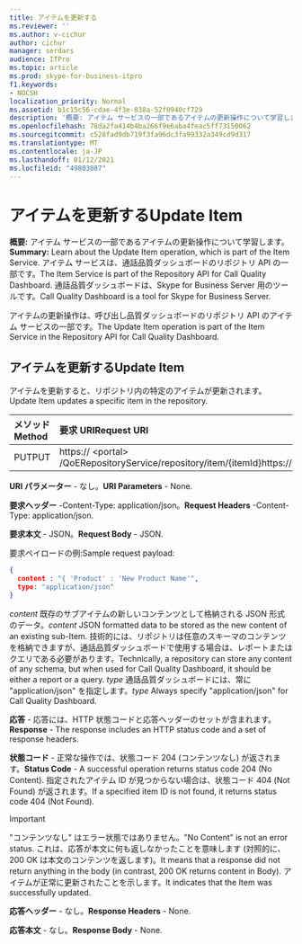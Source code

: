```yaml
---
title: アイテムを更新する
ms.reviewer: ''
ms.author: v-cichur
author: cichur
manager: serdars
audience: ITPro
ms.topic: article
ms.prod: skype-for-business-itpro
f1.keywords:
- NOCSH
localization_priority: Normal
ms.assetid: b1c15c56-cdae-4f3e-838a-52f0940cf729
description: '概要: アイテム サービスの一部であるアイテムの更新操作について学習します。 アイテム サービスは、通話品質ダッシュボードのリポジトリ API の一部です。 通話品質ダッシュボードは、Skype for Business Server 用のツールです。'
ms.openlocfilehash: 78da2fa414b4ba266f9e6aba4feac5ff73150062
ms.sourcegitcommit: c528fad9db719f3fa96dc3fa99332a349cd9d317
ms.translationtype: MT
ms.contentlocale: ja-JP
ms.lasthandoff: 01/12/2021
ms.locfileid: "49803087"
---
```

# <a name="update-item"></a><span data-ttu-id="9cdde-105">アイテムを更新する</span><span class="sxs-lookup"><span data-stu-id="9cdde-105">Update Item</span></span>
 
<span data-ttu-id="9cdde-106">**概要:** アイテム サービスの一部であるアイテムの更新操作について学習します。</span><span class="sxs-lookup"><span data-stu-id="9cdde-106">**Summary:** Learn about the Update Item operation, which is part of the Item Service.</span></span> <span data-ttu-id="9cdde-107">アイテム サービスは、通話品質ダッシュボードのリポジトリ API の一部です。</span><span class="sxs-lookup"><span data-stu-id="9cdde-107">The Item Service is part of the Repository API for Call Quality Dashboard.</span></span> <span data-ttu-id="9cdde-108">通話品質ダッシュボードは、Skype for Business Server 用のツールです。</span><span class="sxs-lookup"><span data-stu-id="9cdde-108">Call Quality Dashboard is a tool for Skype for Business Server.</span></span>
  
<span data-ttu-id="9cdde-109">アイテムの更新操作は、呼び出し品質ダッシュボードのリポジトリ API のアイテム サービスの一部です。</span><span class="sxs-lookup"><span data-stu-id="9cdde-109">The Update Item operation is part of the Item Service in the Repository API for Call Quality Dashboard.</span></span>
  
## <a name="update-item"></a><span data-ttu-id="9cdde-110">アイテムを更新する</span><span class="sxs-lookup"><span data-stu-id="9cdde-110">Update Item</span></span>

<span data-ttu-id="9cdde-111">アイテムを更新すると、リポジトリ内の特定のアイテムが更新されます。</span><span class="sxs-lookup"><span data-stu-id="9cdde-111">Update Item updates a specific item in the repository.</span></span>
  

|<span data-ttu-id="9cdde-112">**メソッド**</span><span class="sxs-lookup"><span data-stu-id="9cdde-112">**Method**</span></span>|<span data-ttu-id="9cdde-113">**要求 URI**</span><span class="sxs-lookup"><span data-stu-id="9cdde-113">**Request URI**</span></span>|<span data-ttu-id="9cdde-114">**HTTP バージョン**</span><span class="sxs-lookup"><span data-stu-id="9cdde-114">**HTTP Version**</span></span>|
|:-----|:-----|:-----|
|<span data-ttu-id="9cdde-115">PUT</span><span class="sxs-lookup"><span data-stu-id="9cdde-115">PUT</span></span>  <br/> |<span data-ttu-id="9cdde-116">https:// \<portal\> /QoERepositoryService/repository/item/{itemId}</span><span class="sxs-lookup"><span data-stu-id="9cdde-116">https://\<portal\>/QoERepositoryService/repository/item/{itemId}</span></span>  <br/> |<span data-ttu-id="9cdde-117">HTTP/1.1</span><span class="sxs-lookup"><span data-stu-id="9cdde-117">HTTP/1.1</span></span>  <br/> |
   
 <span data-ttu-id="9cdde-118">**URI パラメーター** - なし。</span><span class="sxs-lookup"><span data-stu-id="9cdde-118">**URI Parameters** - None.</span></span>
  
 <span data-ttu-id="9cdde-119">**要求ヘッダー** -Content-Type: application/json。</span><span class="sxs-lookup"><span data-stu-id="9cdde-119">**Request Headers** -Content-Type: application/json.</span></span>
  
 <span data-ttu-id="9cdde-120">**要求本文** - JSON。</span><span class="sxs-lookup"><span data-stu-id="9cdde-120">**Request Body** - JSON.</span></span>
  
<span data-ttu-id="9cdde-121">要求ペイロードの例:</span><span class="sxs-lookup"><span data-stu-id="9cdde-121">Sample request payload:</span></span>
  
```json
{
  content : "{ 'Product' : 'New Product Name'",
  type: "application/json"
}
```

 <span data-ttu-id="9cdde-122">*content*  既存のサブアイテムの新しいコンテンツとして格納される JSON 形式のデータ。</span><span class="sxs-lookup"><span data-stu-id="9cdde-122">*content*  JSON formatted data to be stored as the new content of an existing sub-Item.</span></span> <span data-ttu-id="9cdde-123">技術的には、リポジトリは任意のスキーマのコンテンツを格納できますが、通話品質ダッシュボードで使用する場合は、レポートまたはクエリである必要があります。</span><span class="sxs-lookup"><span data-stu-id="9cdde-123">Technically, a repository can store any content of any schema, but when used for Call Quality Dashboard, it should be either a report or a query.</span></span> <span data-ttu-id="9cdde-124">*type*  通話品質ダッシュボードには、常に "application/json" を指定します。</span><span class="sxs-lookup"><span data-stu-id="9cdde-124">*type*  Always specify "application/json" for Call Quality Dashboard.</span></span>
  
 <span data-ttu-id="9cdde-125">**応答** - 応答には、HTTP 状態コードと応答ヘッダーのセットが含まれます。</span><span class="sxs-lookup"><span data-stu-id="9cdde-125">**Response** - The response includes an HTTP status code and a set of response headers.</span></span>
  
 <span data-ttu-id="9cdde-126">**状態コード** - 正常な操作では、状態コード 204 (コンテンツなし) が返されます。</span><span class="sxs-lookup"><span data-stu-id="9cdde-126">**Status Code** - A successful operation returns status code 204 (No Content).</span></span> <span data-ttu-id="9cdde-127">指定されたアイテム ID が見つからない場合は、状態コード 404 (Not Found) が返されます。</span><span class="sxs-lookup"><span data-stu-id="9cdde-127">If a specified item ID is not found, it returns status code 404 (Not Found).</span></span>
  
> [!IMPORTANT]
> <span data-ttu-id="9cdde-128">"コンテンツなし" はエラー状態ではありません。</span><span class="sxs-lookup"><span data-stu-id="9cdde-128">"No Content" is not an error status.</span></span> <span data-ttu-id="9cdde-129">これは、応答が本文に何も返しなかったことを意味します (対照的に、200 OK は本文のコンテンツを返します)。</span><span class="sxs-lookup"><span data-stu-id="9cdde-129">It means that a response did not return anything in the body (in contrast, 200 OK returns content in Body).</span></span> <span data-ttu-id="9cdde-130">アイテムが正常に更新されたことを示します。</span><span class="sxs-lookup"><span data-stu-id="9cdde-130">It indicates that the Item was successfully updated.</span></span> 
  
 <span data-ttu-id="9cdde-131">**応答ヘッダー** - なし。</span><span class="sxs-lookup"><span data-stu-id="9cdde-131">**Response Headers** - None.</span></span>
  
 <span data-ttu-id="9cdde-132">**応答本文** - なし。</span><span class="sxs-lookup"><span data-stu-id="9cdde-132">**Response Body** - None.</span></span>
  

